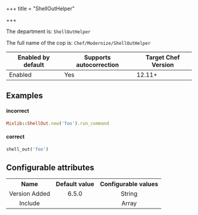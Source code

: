 +++
title = "ShellOutHelper"

+++

<!-- This content is automatically generated. See https://github.com/chef/chef-web-docs/blob/main/generated/README.md -->

The department is: `ShellOutHelper`

The full name of the cop is: `Chef/Modernize/ShellOutHelper`

| Enabled by default | Supports autocorrection | Target Chef Version |
| --- | --- | --- |
| Enabled | Yes | 12.11+ |

## Examples


#### incorrect

```ruby
Mixlib::ShellOut.new('foo').run_command
```

#### correct

```ruby
shell_out('foo')
```

## Configurable attributes

<table>
<tbody><tr>
<th>Name</th>
<th>Default value</th>
<th>Configurable values</th>
</tr>
<tr>
<td style="text-align:center">Version Added</td>
<td style="text-align:center">6.5.0</td>
<td style="text-align:center">String</td>
</tr>
<tr><td style="text-align:center">Include</td>
<td style="text-align:center"><ul>
</ul>
</td>
<td style="text-align:center">Array</td>
</tr></tbody></table>
